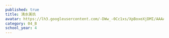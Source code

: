 ```yaml
---
published: true
title: 清水美玖
avatar: https://lh3.googleusercontent.com/-DWw_-0Cc1xs/XpBoxeXjDMI/AAAAAAAADzc/pU4EaHW6CdQVr-5yogduTjZ8Hm6O_zG-QCE0YBhgLKqgEAL1OcqzDaF1buanEj-4HZKb0u_bGul5ZBO1JonYek9yNYMg742NpWfMULC098Rlx_OklSS6bfAdH-ZIq_twR8MdGl-UQoDBZoilXfbOslnEmO6kWfNhTi1PMUq2hPs1_rJfPmLqAecSqjByITV7aVadSVmxDDASZbO6jzElnwOCqAcYreyqzyMscgdFf4g5oBByk4ZjQjnhpUFrD8ZPUzhG8paQ0so2gMlW0IMMkIVSKmQsYEAZPOFpp_ZkyxtvjXACkJ8y9KsphIEJiqCwm_myRdFvoCag7TXUIVvyXnPtW4vBGxjdhmtHJqXzSBwxbZg962_ZxXM0ATMkrYTPmxwgzzXABHMOEhpuMHkIxYOlBaq1oSR_HO7Lj4r7NgOxrf_e6RAvvo6NqvSkjWQNbE4aUOGeAAmhl9JQMA5Ct9y30NGNmUR_GeigNsW3bvc9R8B6kU3363gWNmxZ8E9ObG0aIxI_PLvuRLz5Ri6vhQk_BENbLroI2-RnGlzWzg0wmHVu7UUBrMzPiVpSyjhFW2NIRYXDAEGDQqNLO0SGR0l3JlAQ0cVODr8wSTVMnkVyvFfyTfdAxvQuq77YB1YcJxx8Y6DSOCKAYrfc-iiKwiPzBrNoVmmnDdJoKjaamTK-QFNJgrTa0BxsHLsNwQjnDA3eRox9jRRCG0yn8muDDMrkT6NXOPmPiHIKyqihZ3DU69tg6MvRVPiGbo53IwzfVymVIo79TvNjHMLXPhfUF/IMG_1300.JPG
category: 04_B
school_year: 4
---
```

 